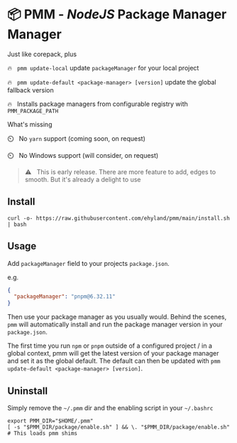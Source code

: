 # 📦 PMM - _NodeJS_ Package Manager Manager

Just like corepack, plus

🔥 &nbsp; `pmm update-local` update `packageManager` for your local project

🔥 &nbsp; `pmm update-default <package-manager> [version]` update the global fallback version

🔥 &nbsp; Installs package managers from configurable registry with `PMM_PACKAGE_PATH`

What's missing

⏲️ &nbsp; No `yarn` support (coming soon, on request)

⏲️ &nbsp; No Windows support (will consider, on request)

> ⚠️ &nbsp; This is early release. There are more feature to add, edges to smooth. But it's already a delight to use

## Install

```shell
curl -o- https://raw.githubusercontent.com/ehyland/pmm/main/install.sh | bash
```

## Usage

Add `packageManager` field to your projects `package.json`.

e.g.

```json
{
  "packageManager": "pnpm@6.32.11"
}
```

Then use your package manager as you usually would. Behind the scenes, `pmm` will automatically install and run the package manager version in your `package.json`.

The first time you run `npm` or `pnpm` outside of a configured project / in a global context, pmm will get the latest version of your package manager and set it as the global default. The default can then be updated with `pmm update-default <package-manager> [version]`.

## Uninstall

Simply remove the `~/.pmm` dir and the enabling script in your `~/.bashrc`

```shell
export PMM_DIR="$HOME/.pmm"
[ -s "$PMM_DIR/package/enable.sh" ] && \. "$PMM_DIR/package/enable.sh"  # This loads pmm shims
```
